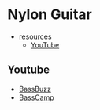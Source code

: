 # Nylon Guitar

- [resources](#resources)
  - [YouTube](#youtube)

## Youtube

- [BassBuzz](https://www.youtube.com/@bassbuzz)
- [BassCamp](https://www.youtube.com/@BassCampOfficial)